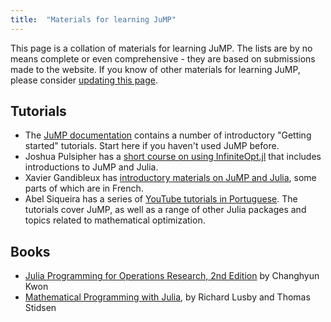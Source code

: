 ```yaml
---
title:  "Materials for learning JuMP"
---
```


This page is a collation of materials for learning JuMP. The lists are by no
means complete or even comprehensive - they are based on submissions made to the
website. If you know of other materials for learning JuMP, please consider
[updating this page](https://github.com/jump-dev/jump-dev.github.io/edit/master/pages/learn.md).

## Tutorials

 * The [JuMP documentation](https://jump.dev/JuMP.jl/stable/tutorials/getting_started/introduction/)
   contains a number of introductory "Getting started" tutorials. Start here if
   you haven't used JuMP before.
 * Joshua Pulsipher has a [short course on using InfiniteOpt.jl](https://github.com/infiniteopt/InfiniteOptTutorials/tree/main/short_course)
   that includes introductions to JuMP and Julia.
 * Xavier Gandibleux has [introductory materials on JuMP and Julia](https://julialang.univ-nantes.fr/julianantes/documents/),
   some parts of which are in French.
 * Abel Siqueira has a series of [YouTube tutorials in Portuguese](https://www.youtube.com/watch?v=v1hJsmMqpvw&list=PLOOY0eChA1uyjKRQDeR4-LfsObNqslIUh&index=8).
   The tutorials cover JuMP, as well as a range of other Julia packages and
   topics related to mathematical optimization.

## Books

 * [Julia Programming for Operations Research, 2nd Edition](https://www.chkwon.net/julia/)
   by Changhyun Kwon
 * [Mathematical Programming with Julia](https://www.man.dtu.dk/mathprogrammingwithjulia),
   by Richard Lusby and Thomas Stidsen
